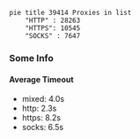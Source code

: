
```mermaid
pie title 39414 Proxies in list
    "HTTP" : 28263
    "HTTPS": 10545
    "SOCKS" : 7647
```

### Some Info
#### Average Timeout

- mixed: 4.0s
- http: 2.3s
- https: 8.2s
- socks: 6.5s